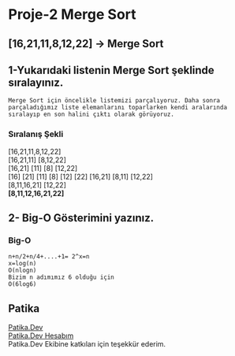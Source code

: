 # Proje-2 Merge Sort

## [16,21,11,8,12,22] -> Merge Sort

## 1-Yukarıdaki listenin Merge Sort şeklinde sıralayınız.

```
Merge Sort için öncelikle listemizi parçalıyoruz. Daha sonra parçaladığımız liste elemanlarını toparlarken kendi aralarında sıralayıp en son halini çıktı olarak görüyoruz.
```

### **Sıralanış Şekli**

[16,21,11,8,12,22]  
[16,21,11] [8,12,22]  
[16,21] [11] [8] [12,22]  
[16] [21] [11] [8] [12] [22]
[16,21] [8,11] [12,22]  
[8,11,16,21] [12,22]  
**[8,11,12,16,21,22]**

## 2- Big-O Gösterimini yazınız.

### **Big-O**

```
n+n/2+n/4+....+1= 2^x=n
x=log(n)
O(nlogn)
Bizim n adımımız 6 olduğu için
O(6log6)
```

## Patika

[Patika.Dev](www.patika.dev)  
[Patika.Dev Hesabım](https://app.patika.dev/mizrakberk)  
Patika.Dev Ekibine katkıları için teşekkür ederim.
